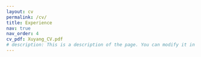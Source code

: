 ```yaml
---
layout: cv
permalink: /cv/
title: Experience
nav: true
nav_order: 4
cv_pdf: Xuyang_CV.pdf
# description: This is a description of the page. You can modify it in 'pages/_cv.md'. You can also change or remove the top pdf download button.
---
```

